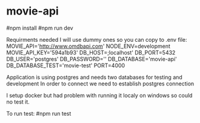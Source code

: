 # movie-api

#npm install
#npm run dev

Requirments needed I will use dummy ones so you can copy to .env file:
MOVIE_API='http://www.omdbapi.com'
NODE_ENV=development
MOVIE_API_KEY='594a1b93'
DB_HOST=;localhost'
DB_PORT=5432
DB_USER='postgres'
DB_PASSWORD=''
DB_DATABASE='movie-api'
DB_DATABASE_TEST='movie-test'
PORT=4000

Application is using postgres and needs two databases for testing and development
In order to connect we need to establish postgres connection

I setup docker but had problem with running it localy on windows so could no test it.

To run test:
#npm run test
